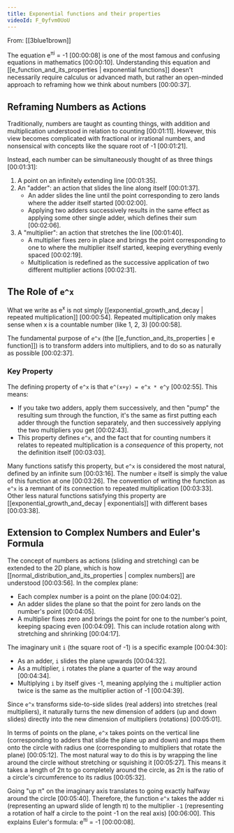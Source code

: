 ```yaml
---
title: Exponential functions and their properties
videoId: F_0yfvm0UoU
---
```


From: [[3blue1brown]] <br/> 

The equation e<sup>πi</sup> = -1 <a class="yt-timestamp" data-t="00:00:08">[00:00:08]</a> is one of the most famous and confusing equations in mathematics <a class="yt-timestamp" data-t="00:00:10">[00:00:10]</a>. Understanding this equation and [[e_function_and_its_properties | exponential functions]] doesn't necessarily require calculus or advanced math, but rather an open-minded approach to reframing how we think about numbers <a class="yt-timestamp" data-t="00:00:37">[00:00:37]</a>.

## Reframing Numbers as Actions

Traditionally, numbers are taught as counting things, with addition and multiplication understood in relation to counting <a class="yt-timestamp" data-t="00:01:11">[00:01:11]</a>. However, this view becomes complicated with fractional or irrational numbers, and nonsensical with concepts like the square root of -1 <a class="yt-timestamp" data-t="00:01:21">[00:01:21]</a>.

Instead, each number can be simultaneously thought of as three things <a class="yt-timestamp" data-t="00:01:31">[00:01:31]</a>:
1.  A point on an infinitely extending line <a class="yt-timestamp" data-t="00:01:35">[00:01:35]</a>.
2.  An "adder": an action that slides the line along itself <a class="yt-timestamp" data-t="00:01:37">[00:01:37]</a>.
    *   An adder slides the line until the point corresponding to zero lands where the adder itself started <a class="yt-timestamp" data-t="00:02:00">[00:02:00]</a>.
    *   Applying two adders successively results in the same effect as applying some other single adder, which defines their sum <a class="yt-timestamp" data-t="00:02:06">[00:02:06]</a>.
3.  A "multiplier": an action that stretches the line <a class="yt-timestamp" data-t="00:01:40">[00:01:40]</a>.
    *   A multiplier fixes zero in place and brings the point corresponding to one to where the multiplier itself started, keeping everything evenly spaced <a class="yt-timestamp" data-t="00:02:19">[00:02:19]</a>.
    *   Multiplication is redefined as the successive application of two different multiplier actions <a class="yt-timestamp" data-t="00:02:31">[00:02:31]</a>.

## The Role of `e^x`

What we write as e<sup>x</sup> is not simply [[exponential_growth_and_decay | repeated multiplication]] <a class="yt-timestamp" data-t="00:00:54">[00:00:54]</a>. Repeated multiplication only makes sense when x is a countable number (like 1, 2, 3) <a class="yt-timestamp" data-t="00:00:58">[00:00:58]</a>.

The fundamental purpose of `e^x` (the [[e_function_and_its_properties | e function]]) is to transform adders into multipliers, and to do so as naturally as possible <a class="yt-timestamp" data-t="00:02:37">[00:02:37]</a>.

### Key Property
The defining property of `e^x` is that `e^(x+y) = e^x * e^y` <a class="yt-timestamp" data-t="00:02:55">[00:02:55]</a>.
This means:
*   If you take two adders, apply them successively, and then "pump" the resulting sum through the function, it's the same as first putting each adder through the function separately, and then successively applying the two multipliers you get <a class="yt-timestamp" data-t="00:02:43">[00:02:43]</a>.
*   This property defines `e^x`, and the fact that for counting numbers it relates to repeated multiplication is a *consequence* of this property, not the definition itself <a class="yt-timestamp" data-t="00:03:03">[00:03:03]</a>.

Many functions satisfy this property, but `e^x` is considered the most natural, defined by an infinite sum <a class="yt-timestamp" data-t="00:03:16">[00:03:16]</a>. The number `e` itself is simply the value of this function at one <a class="yt-timestamp" data-t="00:03:26">[00:03:26]</a>. The convention of writing the function as `e^x` is a remnant of its connection to repeated multiplication <a class="yt-timestamp" data-t="00:03:33">[00:03:33]</a>. Other less natural functions satisfying this property are [[exponential_growth_and_decay | exponentials]] with different bases <a class="yt-timestamp" data-t="00:03:38">[00:03:38]</a>.

## Extension to Complex Numbers and Euler's Formula

The concept of numbers as actions (sliding and stretching) can be extended to the 2D plane, which is how [[normal_distribution_and_its_properties | complex numbers]] are understood <a class="yt-timestamp" data-t="00:03:56">[00:03:56]</a>.
In the complex plane:
*   Each complex number is a point on the plane <a class="yt-timestamp" data-t="00:04:02">[00:04:02]</a>.
*   An adder slides the plane so that the point for zero lands on the number's point <a class="yt-timestamp" data-t="00:04:05">[00:04:05]</a>.
*   A multiplier fixes zero and brings the point for one to the number's point, keeping spacing even <a class="yt-timestamp" data-t="00:04:09">[00:04:09]</a>. This can include rotation along with stretching and shrinking <a class="yt-timestamp" data-t="00:04:17">[00:04:17]</a>.

The imaginary unit `i` (the square root of -1) is a specific example <a class="yt-timestamp" data-t="00:04:30">[00:04:30]</a>:
*   As an adder, `i` slides the plane upwards <a class="yt-timestamp" data-t="00:04:32">[00:04:32]</a>.
*   As a multiplier, `i` rotates the plane a quarter of the way around <a class="yt-timestamp" data-t="00:04:34">[00:04:34]</a>.
*   Multiplying `i` by itself gives -1, meaning applying the `i` multiplier action twice is the same as the multiplier action of -1 <a class="yt-timestamp" data-t="00:04:39">[00:04:39]</a>.

Since `e^x` transforms side-to-side slides (real adders) into stretches (real multipliers), it naturally turns the new dimension of adders (up and down slides) directly into the new dimension of multipliers (rotations) <a class="yt-timestamp" data-t="00:05:01">[00:05:01]</a>.

In terms of points on the plane, `e^x` takes points on the vertical line (corresponding to adders that slide the plane up and down) and maps them onto the circle with radius one (corresponding to multipliers that rotate the plane) <a class="yt-timestamp" data-t="00:05:12">[00:05:12]</a>. The most natural way to do this is by wrapping the line around the circle without stretching or squishing it <a class="yt-timestamp" data-t="00:05:27">[00:05:27]</a>. This means it takes a length of 2π to go completely around the circle, as 2π is the ratio of a circle's circumference to its radius <a class="yt-timestamp" data-t="00:05:32">[00:05:32]</a>.

Going "up π" on the imaginary axis translates to going exactly halfway around the circle <a class="yt-timestamp" data-t="00:05:40">[00:05:40]</a>.
Therefore, the function `e^x` takes the adder `πi` (representing an upward slide of length π) to the multiplier `-1` (representing a rotation of half a circle to the point -1 on the real axis) <a class="yt-timestamp" data-t="00:06:00">[00:06:00]</a>. This explains Euler's formula: e<sup>πi</sup> = -1 <a class="yt-timestamp" data-t="00:00:08">[00:00:08]</a>.
